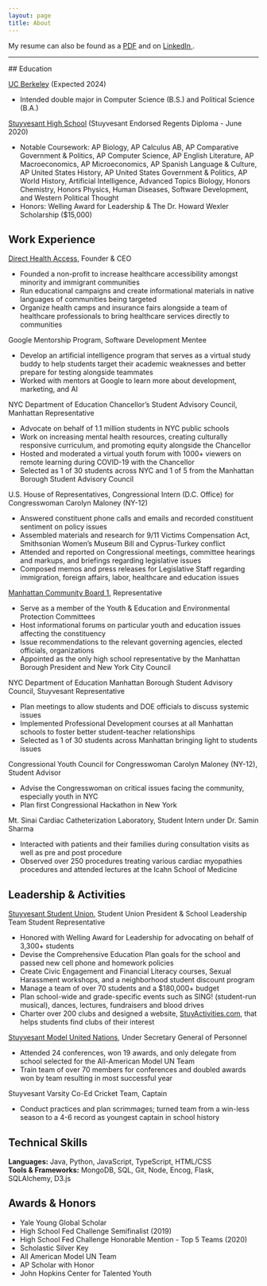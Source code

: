 ```yaml
---
layout: page
title: About
---
```



  My resume can also be found as a <a href="../assets/Resume_SofatVishwaa.pdf" target="_blank"> PDF</a> and on <a href="https://www.linkedin.com/in/vishwaa-sofat/" target="_blank"> LinkedIn </a>.

<hr>
## Education

<a href="https://www.berkeley.edu/"> UC Berkeley</a> (Expected 2024)
* Intended double major in Computer Science (B.S.) and Political Science (B.A.) <br>

<a href="https://www.stuy.edu/">Stuyvesant High School</a> (Stuyvesant Endorsed Regents Diploma - June 2020)
* Notable Coursework: AP Biology, AP Calculus AB, AP Comparative Government & Politics, AP Computer Science, AP English
Literature, AP Macroeconomics, AP Microeconomics, AP Spanish Language & Culture, AP United States History, AP United States
Government & Politics, AP World History, Artificial Intelligence, Advanced Topics Biology, Honors Chemistry, Honors Physics, Human
Diseases, Software Development, and Western Political Thought
* Honors: Welling Award for Leadership & The Dr. Howard Wexler Scholarship ($15,000) <br>

## Work Experience
<a href="directhealthaccess.com">Direct Health Access</a>, Founder & CEO
* Founded a non-profit to increase healthcare accessibility amongst minority and immigrant communities
* Run educational campaigns and create informational materials in native languages of communities being targeted
* Organize health camps and insurance fairs alongside a team of healthcare professionals to bring healthcare services directly to communities <br>

Google Mentorship Program, Software Development Mentee
* Develop an artificial intelligence program that serves as a virtual study buddy to help students target their academic weaknesses and better prepare for testing alongside teammates
* Worked with mentors at Google to learn more about development, marketing, and AI <br>

NYC Department of Education Chancellor’s Student Advisory Council, Manhattan Representative
* Advocate on behalf of 1.1 million students in NYC public schools
* Work on increasing mental health resources, creating culturally responsive curriculum, and promoting equity alongside the Chancellor
* Hosted and moderated a virtual youth forum with 1000+ viewers on remote learning during COVID-19 with the Chancellor
* Selected as 1 of 30 students across NYC and 1 of 5 from the Manhattan Borough Student Advisory Council <br>

U.S. House of Representatives, Congressional Intern (D.C. Office) for Congresswoman Carolyn Maloney (NY-12)
* Answered constituent phone calls and emails and recorded constituent sentiment on policy issues
* Assembled materials and research for 9/11 Victims Compensation Act, Smithsonian Women’s Museum Bill and Cyprus-Turkey conflict
* Attended and reported on Congressional meetings, committee hearings and markups, and briefings regarding legislative issues
* Composed memos and press releases for Legislative Staff regarding immigration, foreign affairs, labor, healthcare and education issues <br>

<a href="https://www1.nyc.gov/site/manhattancb1/index.page"> Manhattan Community Board 1</a>, Representative
* Serve as a member of the Youth & Education and Environmental Protection Committees
* Host informational forums on particular youth and education issues affecting the constituency
* Issue recommendations to the relevant governing agencies, elected officials, organizations
* Appointed as the only high school representative by the Manhattan Borough President and New York City Council <br>

NYC Department of Education Manhattan Borough Student Advisory Council, Stuyvesant Representative
* Plan meetings to allow students and DOE officials to discuss systemic issues
* Implemented Professional Development courses at all Manhattan schools to foster better student-teacher relationships
* Selected as 1 of 30 students across Manhattan bringing light to students issues <br>

Congressional Youth Council for Congresswoman Carolyn Maloney (NY-12), Student Advisor
* Advise the Congresswoman on critical issues facing the community, especially youth in NYC
* Plan first Congressional Hackathon in New York <br>

Mt. Sinai Cardiac Catheterization Laboratory, Student Intern under Dr. Samin Sharma
* Interacted with patients and their families during consultation visits as well as pre and post procedure
* Observed over 250 procedures treating various cardiac myopathies procedures and attended lectures at the Icahn School of Medicine <br>

## Leadership & Activities

<a href="https://stuysu.org">Stuyvesant Student Union</a>, Student Union President & School Leadership Team Student Representative
* Honored with Welling Award for Leadership for advocating on behalf of 3,300+ students
* Devise the Comprehensive Education Plan goals for the school and passed new cell phone and homework policies
* Create Civic Engagement and Financial Literacy courses, Sexual Harassment workshops, and a neighborhood student discount program
* Manage a team of over 70 students and a $180,000+ budget
* Plan school-wide and grade-specific events such as SING! (student-run musical), dances, lectures, fundraisers and blood drives
* Charter over 200 clubs and designed a website, <a href="StuyActivities.com">StuyActivities.com</a>, that helps students find clubs of their interest <br>

<a href="https://stuymun.com/">Stuyvesant Model United Nations</a>, Under Secretary General of Personnel
* Attended 24 conferences, won 19 awards, and only delegate from school selected for the All-American Model UN Team
* Train team of over 70 members for conferences and doubled awards won by team resulting in most successful year <br>

Stuyvesant Varsity Co-Ed Cricket Team, Captain
* Conduct practices and plan scrimmages; turned team from a win-less season to a 4-6 record as youngest captain in school history <br>

## Technical Skills
<b>Languages:</b> Java, Python, JavaScript, TypeScript, HTML/CSS <br>
<b>Tools & Frameworks:</b> MongoDB, SQL, Git, Node, Encog, Flask, SQLAlchemy, D3.js

## Awards & Honors
* Yale Young Global Scholar
* High School Fed Challenge Semifinalist (2019)
* High School Fed Challenge Honorable Mention - Top 5 Teams (2020)
* Scholastic Silver Key
* All American Model UN Team
* AP Scholar with Honor
* John Hopkins Center for Talented Youth
